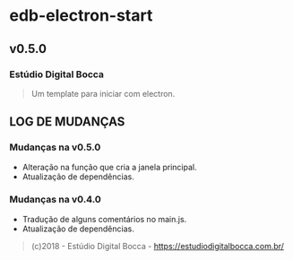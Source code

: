 # edb-electron-start

## v0.5.0

### Estúdio Digital Bocca

> Um template para iniciar com electron.

## LOG DE MUDANÇAS

### Mudanças na v0.5.0

- Alteração na função que cria a janela principal.
- Atualização de dependências.

### Mudanças na v0.4.0

- Tradução de alguns comentários no main.js.
- Atualização de dependências.

> (c)2018 - Estúdio Digital Bocca - <https://estudiodigitalbocca.com.br/>
